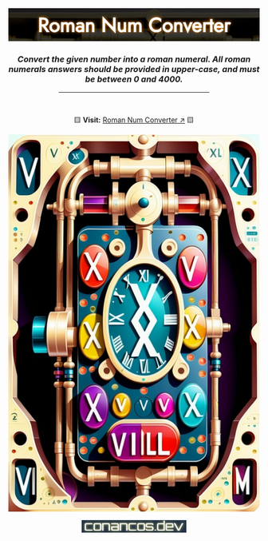 <div align="center">

<img alt="image logo" src="./images/readme-img-rom.png" />

<br>

### _**Convert the given number into a roman numeral. All roman numerals answers should be provided in upper-case, and must be between 0 and 4000.**_

<hr width="60%">

<br>

🟨 **Visit:** [Roman Num Converter ↗](https://conancos.dev/next/logica-js/PalindromeCheckingMachine/index.html) 🟨


<img alt="logo machine" src="./images/conversor512x768-555-PRO.jpg">

<p></p>

<img alt="logo developer" src="./images/logo-conancos.png">

</div>